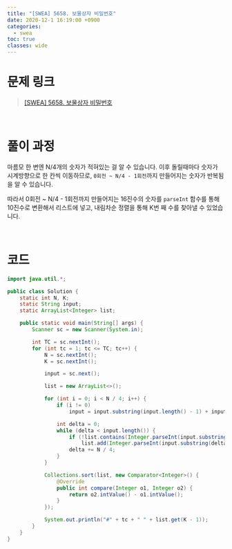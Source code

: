 ```yaml
---
title: "[SWEA] 5658. 보물상자 비밀번호"
date: 2020-12-1 16:19:00 +0900
categories:
  - swea
toc: true
classes: wide
---
```


# 문제 링크

> [[SWEA] 5658. 보물상자 비밀번호](https://swexpertacademy.com/main/code/problem/problemDetail.do?contestProbId=AWXRUN9KfZ8DFAUo&categoryId=AWXRUN9KfZ8DFAUo&categoryType=CODE)

<br>

# 풀이 과정

마름모 한 변엔 N/4개의 숫자가 적혀있는 걸 알 수 있습니다. 이후 돌릴때마다 숫자가 시계방향으로 한 칸씩 이동하므로, `0회전 ~ N/4 - 1회전`까지 만들어지는 숫자가 반복됨을 알 수 있습니다.

따라서 0회전 ~ N/4 - 1회전까지 만들어지는 16진수의 숫자를 `parseInt` 함수를 통해 10진수로 변환해서 리스트에 넣고, 내림차순 정렬을 통해 K번 째 수를 찾아낼 수 있었습니다.

<br>

# 코드

```java
import java.util.*;

public class Solution {
    static int N, K;
    static String input;
    static ArrayList<Integer> list;

    public static void main(String[] args) {
        Scanner sc = new Scanner(System.in);

        int TC = sc.nextInt();
        for (int tc = 1; tc <= TC; tc++) {
            N = sc.nextInt();
            K = sc.nextInt();

            input = sc.next();

            list = new ArrayList<>();

            for (int i = 0; i < N / 4; i++) {
                if (i != 0)
                    input = input.substring(input.length() - 1) + input.substring(0, input.length() - 1);

                int delta = 0;
                while (delta < input.length()) {
                    if (!list.contains(Integer.parseInt(input.substring(delta, delta + N / 4), 16)))
                        list.add(Integer.parseInt(input.substring(delta, delta + N / 4), 16));
                    delta += N / 4;
                }
            }

            Collections.sort(list, new Comparator<Integer>() {
                @Override
                public int compare(Integer o1, Integer o2) {
                    return o2.intValue() - o1.intValue();
                }
            });

            System.out.println("#" + tc + " " + list.get(K - 1));
        }
    }
}
```
